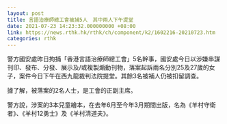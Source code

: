 ```yaml
---
layout: post
title: 言語治療師總工會被捕5人　其中兩人下午提堂
date: 2021-07-23 14:23:32.000000000 +08:00
link: https://news.rthk.hk/rthk/ch/component/k2/1602216-20210723.htm
categories: rthk
---
```


警方國安處昨日拘捕「香港言語治療師總工會」5名幹事，國安處今日以涉嫌串謀刊印、發布、分發、展示及/或複製煽動刊物，落案起訴兩名分別25及27歲的女子，案件今日下午在西九龍裁判法院提堂。其餘3名被補人仍被扣留調查。

據了解，被落案的2名人士，是工會的正副主席。

警方說，涉案的3本兒童繪本，在去年6月至今年3月期間出版，名為《羊村守衛者》、《羊村12勇士》及《羊村清道夫》。
